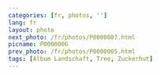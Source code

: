 ```yaml
---
categories: [fr, photos, '']
lang: fr
layout: photo
next_photo: /fr/photos/P0000007.html
picname: P0000006
prev_photo: /fr/photos/P0000005.html
tags: [Album Landschaft, Tree, Zuckerhut]
---
```

